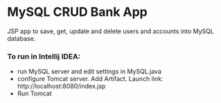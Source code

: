 # MySQL CRUD Bank App  

JSP app to save, get, update and delete users and accounts into MySQL database.

### To run in Intellij IDEA:

- run MySQL server and edit settings in MySQL.java
- configure Tomcat server. Add Artifact. Launch link: http://localhost:8080/index.jsp
- Run Tomcat

